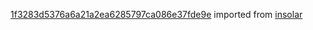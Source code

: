 [1f3283d5376a6a21a2ea6285797ca086e37fde9e](https://github.com/insolar/insolar/commit/1f3283d5376a6a21a2ea6285797ca086e37fde9e) imported from [insolar](https://github.com/insolar/insolar)
